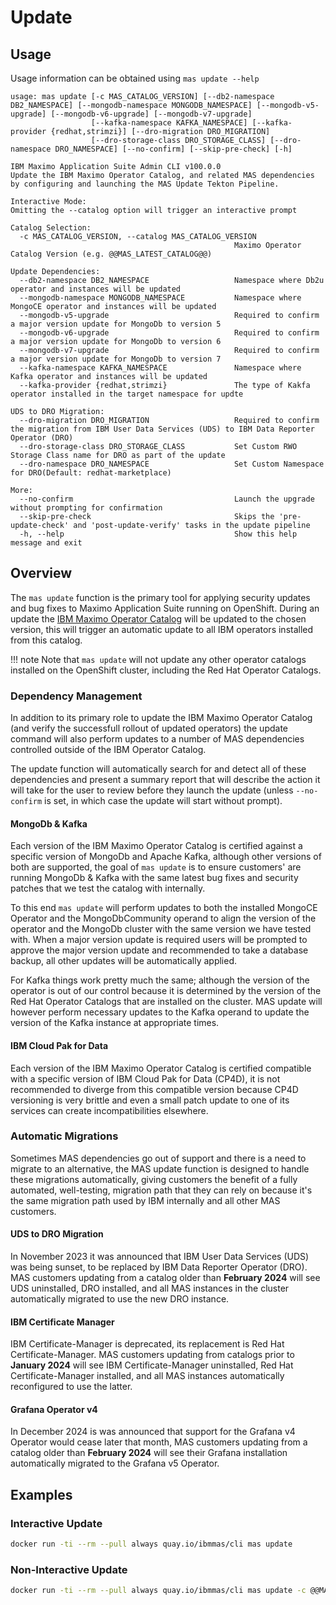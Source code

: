 Update
===============================================================================

Usage
-------------------------------------------------------------------------------
Usage information can be obtained using `mas update --help`

```
usage: mas update [-c MAS_CATALOG_VERSION] [--db2-namespace DB2_NAMESPACE] [--mongodb-namespace MONGODB_NAMESPACE] [--mongodb-v5-upgrade] [--mongodb-v6-upgrade] [--mongodb-v7-upgrade]
                  [--kafka-namespace KAFKA_NAMESPACE] [--kafka-provider {redhat,strimzi}] [--dro-migration DRO_MIGRATION]
                  [--dro-storage-class DRO_STORAGE_CLASS] [--dro-namespace DRO_NAMESPACE] [--no-confirm] [--skip-pre-check] [-h]

IBM Maximo Application Suite Admin CLI v100.0.0
Update the IBM Maximo Operator Catalog, and related MAS dependencies by configuring and launching the MAS Update Tekton Pipeline.

Interactive Mode:
Omitting the --catalog option will trigger an interactive prompt

Catalog Selection:
  -c MAS_CATALOG_VERSION, --catalog MAS_CATALOG_VERSION
                                                  Maximo Operator Catalog Version (e.g. @@MAS_LATEST_CATALOG@@)

Update Dependencies:
  --db2-namespace DB2_NAMESPACE                   Namespace where Db2u operator and instances will be updated
  --mongodb-namespace MONGODB_NAMESPACE           Namespace where MongoCE operator and instances will be updated
  --mongodb-v5-upgrade                            Required to confirm a major version update for MongoDb to version 5
  --mongodb-v6-upgrade                            Required to confirm a major version update for MongoDb to version 6
  --mongodb-v7-upgrade                            Required to confirm a major version update for MongoDb to version 7
  --kafka-namespace KAFKA_NAMESPACE               Namespace where Kafka operator and instances will be updated
  --kafka-provider {redhat,strimzi}               The type of Kakfa operator installed in the target namespace for updte

UDS to DRO Migration:
  --dro-migration DRO_MIGRATION                   Required to confirm the migration from IBM User Data Services (UDS) to IBM Data Reporter Operator (DRO)
  --dro-storage-class DRO_STORAGE_CLASS           Set Custom RWO Storage Class name for DRO as part of the update
  --dro-namespace DRO_NAMESPACE                   Set Custom Namespace for DRO(Default: redhat-marketplace)

More:
  --no-confirm                                    Launch the upgrade without prompting for confirmation
  --skip-pre-check                                Skips the 'pre-update-check' and 'post-update-verify' tasks in the update pipeline
  -h, --help                                      Show this help message and exit
```

Overview
-------------------------------------------------------------------------------
The `mas update` function is the primary tool for applying security updates and bug fixes to Maximo Application Suite running on OpenShift.  During an update the [IBM Maximo Operator Catalog](../catalogs/index.md) will be updated to the chosen version, this will trigger an automatic update to all IBM operators installed from this catalog.

!!! note
    Note that `mas update` will not update any other operator catalogs installed on the OpenShift cluster, including the Red Hat Operator Catalogs.

### Dependency Management
In addition to its primary role to update the IBM Maximo Operator Catalog (and verify the successfull rollout of updated operators) the update command will also perform updates to a number of MAS dependencies controlled outside of the IBM Operator Catalog.

The update function will automatically search for and detect all of these dependencies and present a summary report that will describe the action it will take for the user to review before they launch the update (unless `--no-confirm` is set, in which case the update will start without prompt).

#### MongoDb & Kafka
Each version of the IBM Maximo Operator Catalog is certified against a specific version of MongoDb and Apache Kafka, although other versions of both are supported, the goal of `mas update` is to ensure customers' are running MongoDb & Kafka with the same latest bug fixes and security patches that we test the catalog with internally.

To this end `mas update` will perform updates to both the installed MongoCE Operator and the MongoDbCommunity operand to align the version of the operator and the MongoDb cluster with the same version we have tested with.  When a major version update is required users will be prompted to approve the major version update and recommended to take a database backup, all other updates will be automatically applied.

For Kafka things work pretty much the same; although the version of the operator is out of our control because it is determined by the version of the Red Hat Operator Catalogs that are installed on the cluster.  MAS update will however perform necessary updates to the Kafka operand to update the version of the Kafka instance at appropriate times.

#### IBM Cloud Pak for Data
Each version of the IBM Maximo Operator Catalog is certified compatible with a specific version of IBM Cloud Pak for Data (CP4D), it is not recommended to diverge from this compatible version because CP4D versioning is very brittle and even a small patch update to one of its services can create incompatibilities elsewhere.


### Automatic Migrations
Sometimes MAS dependencies go out of support and there is a need to migrate to an alternative, the MAS update function is designed to handle these migrations automatically, giving customers the benefit of a fully automated, well-testing, migration path that they can rely on because it's the same migration path used by IBM internally and all other MAS customers.

#### UDS to DRO Migration
In November 2023 it was announced that IBM User Data Services (UDS) was being sunset, to be replaced by IBM Data Reporter Operator (DRO).  MAS customers updating from a catalog older than **February 2024** will see UDS uninstalled, DRO installed, and all MAS instances in the cluster automatically migrated to use the new DRO instance.

#### IBM Certificate Manager
IBM Certificate-Manager is deprecated, its replacement is Red Hat Certificate-Manager.  MAS customers updating from catalogs prior to **January 2024** will see IBM Certificate-Manager uninstalled, Red Hat Certificate-Manager installed, and all MAS instances automatically reconfigured to use the latter.

#### Grafana Operator v4
In December 2024 is was announced that support for the Grafana v4 Operator would cease later that month, MAS customers updating from a catalog older than **February 2024** will see their Grafana installation automatically migrated to the Grafana v5 Operator.

Examples
-------------------------------------------------------------------------------
### Interactive Update
```bash
docker run -ti --rm --pull always quay.io/ibmmas/cli mas update
```

### Non-Interactive Update
```bash
docker run -ti --rm --pull always quay.io/ibmmas/cli mas update -c @@MAS_LATEST_CATALOG@@ --no-confirm
```
